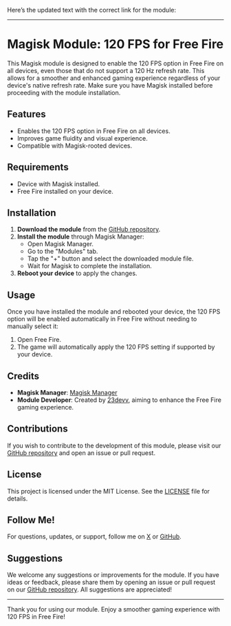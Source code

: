 Here’s the updated text with the correct link for the module:

---

# Magisk Module: 120 FPS for Free Fire

This Magisk module is designed to enable the 120 FPS option in Free Fire on all devices, even those that do not support a 120 Hz refresh rate. This allows for a smoother and enhanced gaming experience regardless of your device's native refresh rate. Make sure you have Magisk installed before proceeding with the module installation.

## Features

- Enables the 120 FPS option in Free Fire on all devices.
- Improves game fluidity and visual experience.
- Compatible with Magisk-rooted devices.

## Requirements

- Device with Magisk installed.
- Free Fire installed on your device.

## Installation

1. **Download the module** from the [GitHub repository](https://github.com/23DEVV/FreeFire120FPS/releases/download/FreeFire120FPS.1.1/FreeFire120FPS.1.1.zip).
2. **Install the module** through Magisk Manager:
   - Open Magisk Manager.
   - Go to the "Modules" tab.
   - Tap the "+" button and select the downloaded module file.
   - Wait for Magisk to complete the installation.
3. **Reboot your device** to apply the changes.

## Usage

Once you have installed the module and rebooted your device, the 120 FPS option will be enabled automatically in Free Fire without needing to manually select it:

1. Open Free Fire.
2. The game will automatically apply the 120 FPS setting if supported by your device.

## Credits

- **Magisk Manager**: [Magisk Manager](https://github.com/topjohnwu/Magisk)
- **Module Developer**: Created by [23devv](https://x.com/23devv), aiming to enhance the Free Fire gaming experience.

## Contributions

If you wish to contribute to the development of this module, please visit our [GitHub repository](http://github.com/23DEVV/FreeFire120FPS) and open an issue or pull request.

## License

This project is licensed under the MIT License. See the [LICENSE](LICENSE) file for details.

## Follow Me!

For questions, updates, or support, follow me on [X](https://x.com/23devv) or [GitHub](http://github.com/23devv).

## Suggestions

We welcome any suggestions or improvements for the module. If you have ideas or feedback, please share them by opening an issue or pull request on our [GitHub repository](http://github.com/23DEVV/FreeFire120FPS). All suggestions are appreciated!

---

Thank you for using our module. Enjoy a smoother gaming experience with 120 FPS in Free Fire!
